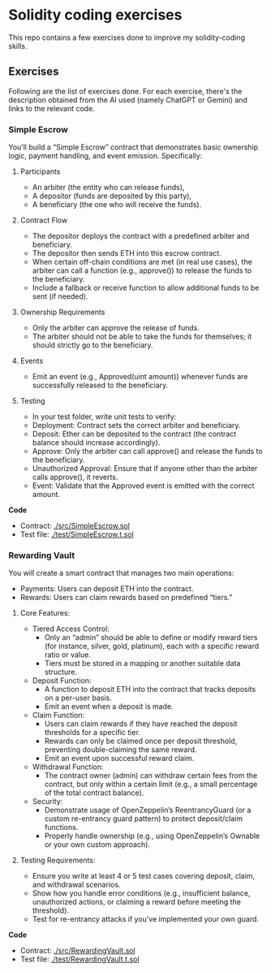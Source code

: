 # Solidity coding exercises

This repo contains a few exercises done to improve my solidity-coding skills.

## Exercises

Following are the list of exercises done. For each exercise, there's the description obtained from the AI used (namely ChatGPT or Gemini) and links to the relevant code.

### Simple Escrow

You’ll build a “Simple Escrow” contract that demonstrates basic ownership logic, payment handling, and event emission. Specifically:

1. Participants
    - An arbiter (the entity who can release funds),
    - A depositor (funds are deposited by this party),
    - A beneficiary (the one who will receive the funds).

2. Contract Flow
    - The depositor deploys the contract with a predefined arbiter and beneficiary.
    - The depositor then sends ETH into this escrow contract.
    - When certain off-chain conditions are met (in real use cases), the arbiter can call a function (e.g., approve()) to release the funds to the beneficiary.
    - Include a fallback or receive function to allow additional funds to be sent (if needed).

3. Ownership Requirements
    - Only the arbiter can approve the release of funds.
    - The arbiter should not be able to take the funds for themselves; it should strictly go to the beneficiary.

4. Events
    - Emit an event (e.g., Approved(uint amount)) whenever funds are successfully released to the beneficiary.

5. Testing
    - In your test folder, write unit tests to verify:
    - Deployment: Contract sets the correct arbiter and beneficiary.
    - Deposit: Ether can be deposited to the contract (the contract balance should increase accordingly).
    - Approve: Only the arbiter can call approve() and release the funds to the beneficiary.
    - Unauthorized Approval: Ensure that if anyone other than the arbiter calls approve(), it reverts.
    - Event: Validate that the Approved event is emitted with the correct amount.

**Code**

- Contract: [./src/SimpleEscrow.sol](./src/SimpleEscrow.sol)
- Test file: [./test/SimpleEscrow.t.sol](./test/SimpleEscrow.t.sol)

### Rewarding Vault

You will create a smart contract that manages two main operations:

- Payments: Users can deposit ETH into the contract.
- Rewards: Users can claim rewards based on predefined “tiers.”

1. Core Features:
    - Tiered Access Control:
        - Only an “admin” should be able to define or modify reward tiers (for instance, silver, gold, platinum), each with a specific reward ratio or value.
        - Tiers must be stored in a mapping or another suitable data structure.
    - Deposit Function:
        - A function to deposit ETH into the contract that tracks deposits on a per-user basis.
        - Emit an event when a deposit is made.
    - Claim Function:
        - Users can claim rewards if they have reached the deposit thresholds for a specific tier.
        - Rewards can only be claimed once per deposit threshold, preventing double-claiming the same reward.
        - Emit an event upon successful reward claim.
    - Withdrawal Function:
        - The contract owner (admin) can withdraw certain fees from the contract, but only within a certain limit (e.g., a small percentage of the total contract balance).
    - Security:
        - Demonstrate usage of OpenZeppelin’s ReentrancyGuard (or a custom re-entrancy guard pattern) to protect deposit/claim functions.
        - Properly handle ownership (e.g., using OpenZeppelin’s Ownable or your own custom approach).

2. Testing Requirements:
    - Ensure you write at least 4 or 5 test cases covering deposit, claim, and withdrawal scenarios.
    - Show how you handle error conditions (e.g., insufficient balance, unauthorized actions, or claiming a reward before meeting the threshold).
    - Test for re-entrancy attacks if you’ve implemented your own guard.

**Code**

- Contract: [./src/RewardingVault.sol](./src/RewardingVault.sol)
- Test file: [./test/RewardingVault.t.sol](./test/RewardingVault.t.sol)

